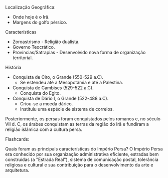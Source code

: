Localização Geográfica:
- Onde hoje é o Irã.
- Margens do golfo pérsico.

Características
- Zoroastrismo - Religião dualista.
- Governo Teocrático.
- Províncias/Satrapias - Desenvolvido nova forma de organização territorial.

História
- Conquista de Ciro, o Grande (550-529 a.C).
	- Se estendeu até a Mesopotâmia e até a Palestina.
- Conquista de Cambises (529-522 a.C).
	- Conquista do Egito.
- Conquista de Dário I, o Grande (522-488 a.C).
	- Criou-se a moeda dárico.
	- Instituiu uma espécie de sistema de correios.

Posteriormente, os persas foram conquistados pelos romanos e, no século VII d. C, os árabes conquistam as terras da região do Irã e fundiram a religião islâmica com a cultura persa.

Flashcards:

Quais foram as principais características do Império Persa?
O Império Persa era conhecido por sua organização administrativa eficiente, estradas bem construídas (a "Estrada Real"), sistema de comunicação postal, tolerância religiosa e cultural e sua contribuição para o desenvolvimento da arte e arquitetura.